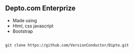 ## Depto.com Enterprize
- Made using
- Html, css javascript
- Bootstrap

##
    git clone https://github.com/VersionConductor/Dipto.git
